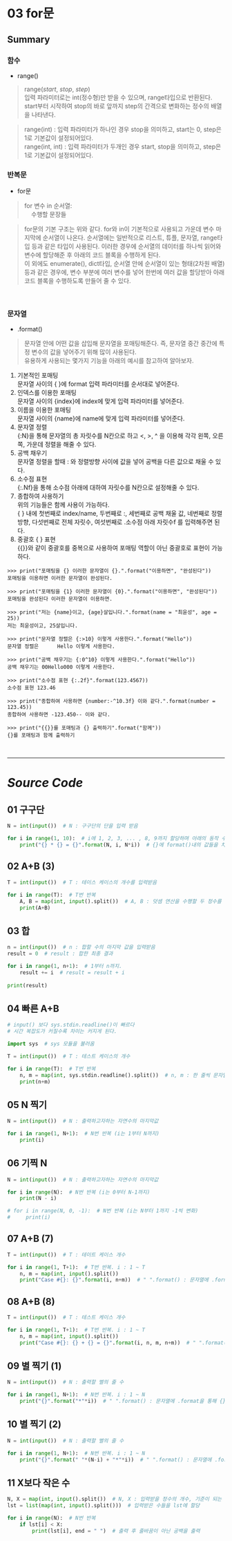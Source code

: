 # 03 for문

## Summary

### **함수**

- range()

> range(*start*, *stop*, *step*)<br>
 입력 파라미터로는 int(정수형)만 받을 수 있으며, range타입으로 반환된다.<br>
 start부터 시작하여 stop의 바로 앞까지 step의 간격으로 변화하는 정수의 배열을 나타낸다.<br>

> range(int) : 입력 파라미터가 하나인 경우 stop을 의미하고, start는 0, step은 1로 기본값이 설정되어있다.<br>
 range(int, int) : 입력 파라미터가 두개인 경우 start, stop을 의미하고, step은 1로 기본값이 설정되어있다.<br>

### **반복문**

- for문

> for 변수 in 순서열:<br>
&nbsp;&nbsp;&nbsp;&nbsp;수행할 문장들<br>

> for문의 기본 구조는 위와 같다. for와 in이 기본적으로 사용되고 가운데 변수 마지막에 순서열이 나온다. 순서열에는 일반적으로 리스트, 튜플, 문자열, range타입 등과 같은 타입이 사용된다. 이러한 경우에 순서열의 데이터를 하나씩 읽어와 변수에 할당해준 후 아래의 코드 블록을 수행하게 된다.<br>
 이 외에도 enumerate(), dict타입, 순서열 안에 순서열이 있는 형태(2차원 배열) 등과 같은 경우에, 변수 부분에 여러 변수를 넣어 한번에 여러 값을 할당받아 아래 코드 블록을 수행하도록 만들어 줄 수 있다.<br>

<br>

### **문자열**

- .format()

> 문자열 안에 어떤 값을 삽입해 문자열을 포매팅해준다. 즉, 문자열 중간 중간에 특정 변수의 값을 넣어주기 위해 많이 사용된다.<br>
 유용하게 사용되는 몇가지 기능을 아래의 예시를 참고하여 알아보자.<br>
 1. 기본적인 포매팅<br>
 문자열 사이의 { }에 format 입력 파라미터를 순서대로 넣어준다.
 2. 인덱스를 이용한 포매팅<br>
 문자열 사이의 {index}에 index에 맞게 입력 파라미터를 넣어준다.
 3. 이름을 이용한 포매팅<br>
 문자열 사이의 {name}에 name에 맞게 입력 파라미터를 넣어준다.
 4. 문자열 정렬<br>
 {:N}을 통해 문자열의 총 자릿수를 N칸으로 하고 <, >, ^ 을 이용해 각각 왼쪽, 오른쪽, 가운데 정렬을 해줄 수 있다.
 5. 공백 채우기<br>
 문자열 정렬을 할때 : 와 정렬방향 사이에 값을 넣어 공백을 다른 값으로 채울 수 있다.
 6. 소수점 표현<br>
 {:.Nf}을 통해 소수점 아래에 대하여 자릿수를 N칸으로 설정해줄 수 있다.
 7. 종합하여 사용하기<br>
 위의 기능들은 함께 사용이 가능하다.<br>
 { } 내에 첫번째로 index/name, 두번째로 :, 세번째로 공백 채울 값, 네번째로 정렬방향, 다섯번째로 전체 자릿수, 여섯번째로 .소수점 아래 자릿수f 를 입력해주면 된다.
 8. 중괄호 { } 표현<br>
 {{}}와 같이 중괄호를 중복으로 사용하여 포매팅 역할이 아닌 중괄호로 표현이 가능하다.
 
```
>>> print("포매팅을 {} 이러한 문자열이 {}.".format("이용하면", "완성된다"))
포매팅을 이용하면 이러한 문자열이 완성된다.

>>> print("포매팅을 {1} 이러한 문자열이 {0}.".format("이용하면", "완성된다"))
포매팅을 완성된다 이러한 문자열이 이용하면.

>>> print("저는 {name}이고, {age}살입니다.".format(name = "최윤성", age = 25))
저는 최윤성이고, 25살입니다.

>>> print("문자열 정렬은 {:>10} 이렇게 사용한다.".format("Hello"))
문자열 정렬은      Hello 이렇게 사용한다.

>>> print("공백 채우기는 {:0^10} 이렇게 사용한다.".format("Hello"))
공백 채우기는 00Hello000 이렇게 사용한다.

>>> print("소수점 표현 {:.2f}".format(123.4567))
소수점 표현 123.46

>>> print("종합하여 사용하면 {number:-^10.3f} 이와 같다.".format(number = 123.45))
종합하여 사용하면 -123.450-- 이와 같다.

>>> print("{{}}를 포매팅과 {} 출력하기".format("함께"))
{}를 포매팅과 함께 출력하기
```

<br>

---

# *Source Code*

## 01 구구단

```python
N = int(input())  # N : 구구단의 단을 입력 받음

for i in range(1, 10):  # i에 1, 2, 3, ... , 8, 9까지 할당하며 아래의 동작 수행
    print("{} * {} = {}".format(N, i, N*i))  # {}에 format()내의 값들을 차례로 하나씩 넣어줌
```

## 02 A+B (3)

```python
T = int(input())  # T : 테이스 케이스의 개수를 입력받음

for i in range(T):  # T번 반복
    A, B = map(int, input().split())  # A, B : 덧셈 연산을 수행할 두 정수를 입력받음
    print(A+B)
```

## 03 합

```python
n = int(input())  # n : 합할 수의 마지막 값을 입력받음
result = 0  # result : 합한 최종 결과

for i in range(1, n+1):  # 1부터 n까지.
    result += i  # result = result + i
    
print(result)
```

## 04 빠른 A+B

```python
# input() 보다 sys.stdin.readline()이 빠르다
# 시간 복잡도가 커질수록 차이는 커지게 된다.

import sys  # sys 모듈을 불러옴

T = int(input())  # T : 테스트 케이스의 개수

for i in range(T):  # T번 반복
    n, m = map(int, sys.stdin.readline().split())  # n, m : 한 줄씩 문자열을 입력받아 공백, tab, 줄바꿈을 기준으로 나눠 할당
    print(n+m)
```

## 05 N 찍기

```python
N = int(input())  # N : 출력하고자하는 자연수의 마지막값

for i in range(1, N+1):  # N번 반복 (i는 1부터 N까지)
    print(i)
```

## 06 기찍 N

```python
N = int(input())  # N : 출력하고자하는 자연수의 마지막값

for i in range(N):  # N번 반복 (i는 0부터 N-1까지)
    print(N - i)

# for i in range(N, 0, -1):  # N번 반복 (i는 N부터 1까지 -1씩 변화)
#     print(i)
```

## 07 A+B (7)

```python
T = int(input())  # T : 테이트 케이스 개수

for i in range(1, T+1):  # T번 반복. i : 1 ~ T
    n, m = map(int, input().split())
    print("Case #{}: {}".format(i, n+m))  # " ".format() : 문자열에 .format을 통해 {}부분에 원하는 내용을 삽입가능
```

## 08 A+B (8)

```python
T = int(input())  # T : 테스트 케이스 개수

for i in range(1, T+1):  # T번 반복. i : 1 ~ T
    n, m = map(int, input().split())
    print("Case #{}: {} + {} = {}".format(i, n, m, n+m))  # " ".format() : 문자열에 .format을 통해 {}부분에 원하는 내용을 삽입가능
```

## 09 별 찍기 (1)

```python
N = int(input())  # N : 출력할 별의 줄 수

for i in range(1, N+1):  # N번 반복. i : 1 ~ N
    print("{}".format("*"*i))  # " ".format() : 문자열에 .format을 통해 {}부분에 원하는 내용을 삽입가능
```

## 10 별 찍기 (2)

```python
N = int(input())  # N : 출력할 별의 줄 수

for i in range(1, N+1):  # N번 반복. i : 1 ~ N
    print("{}".format(" "*(N-i) + "*"*i))  # " ".format() : 문자열에 .format을 통해 {}부분에 원하는 내용을 삽입가능
```

## 11 X보다 작은 수

```python
N, X = map(int, input().split())  # N, X : 입력받을 정수의 개수, 기준이 되는 수
lst = list(map(int, input().split()))  # 입력받은 수들을 lst에 할당

for i in range(N):  # N번 반복
    if lst[i] < X:
        print(lst[i], end = " ")  # 출력 후 줄바꿈이 아닌 공백을 출력
```

